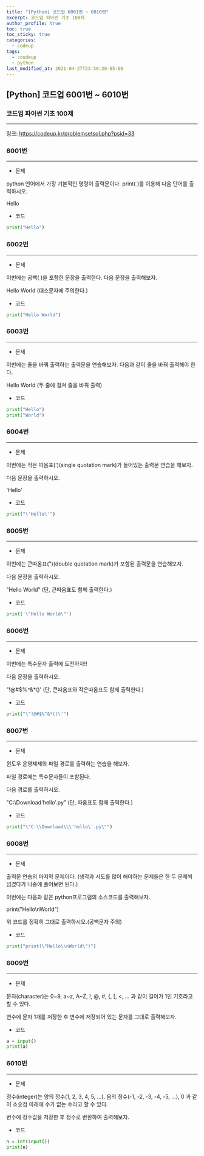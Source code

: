 ```yaml
---
title: "[Python] 코드업 6001번 ~ 6010번"
excerpt: 코드업 파이썬 기초 100제
author_profile: true
toc: true
toc_sticky: true
categories: 
  - codeup
tags:
  - coudeup
  - python
last_modified_at: 2021-04-27T23:50:30-05:00
---
```




## [Python] 코드업 6001번 ~ 6010번



### 코드업 파이썬 기초 100제

***

링크: <https://codeup.kr/problemsetsol.php?psid=33>


### 6001번

***

- 문제

python 언어에서 가장 기본적인 명령이 출력문이다.
print( )를 이용해 다음 단어를 출력하시오.

Hello

- 코드

```python
print("Hello")
```

### 6002번

***

- 문제

이번에는 공백( )을 포함한 문장을 출력한다. 
다음 문장을 출력해보자.

Hello World
(대소문자에 주의한다.)

- 코드

```python
print("Hello World")
```

### 6003번

***

- 문제

이번에는 줄을 바꿔 출력하는 출력문을 연습해보자.
다음과 같이 줄을 바꿔 출력해야 한다.

Hello
World
(두 줄에 걸쳐 줄을 바꿔 출력)

- 코드

```python
print("Hello")
print("World")
```

### 6004번

***

- 문제

이번에는 작은 따옴표(')(single quotation mark)가 들어있는 
출력문 연습을 해보자.

다음 문장을 출력하시오.

'Hello'

- 코드

```python
print("\'Hello\'")
```

### 6005번

***

- 문제

이번에는 큰따옴표(")(double quotation mark)가 포함된 출력문을 연습해보자. 

다음 문장을 출력하시오.

"Hello World"
(단, 큰따옴표도 함께 출력한다.)

- 코드

```python
print('\"Hello World\"')
```

### 6006번

***

- 문제

이번에는 특수문자 출력에 도전하자!!

다음 문장을 출력하시오.

"!@#$%^&*()'
(단, 큰따옴표와 작은따옴표도 함께 출력한다.)

- 코드

```python
print("\"!@#$%^&*()\'")
```

### 6007번

***

- 문제

윈도우 운영체제의 파일 경로를 출력하는 연습을 해보자.
 
파일 경로에는 특수문자들이 포함된다.

다음 경로를 출력하시오.

"C:\Download\'hello'.py"
(단, 따옴표도 함께 출력한다.)

- 코드

```python
print("\"C:\\Download\\\'hello\'.py\"")
```

### 6008번

***

- 문제

출력문 연습의 마지막 문제이다.
(생각과 시도를 많이 해야하는 문제들은 한 두 문제씩 넘겼다가 나중에 풀어보면 된다.)

이번에는 다음과 같은 python프로그램의 소스코드를 출력해보자.

print("Hello\nWorld")

위 코드를 정확히 그대로 출력하시오.(공백문자 주의)

- 코드

```python
print("print(\"Hello\\nWorld\")")
```

### 6009번

***

- 문제

문자(character)는 
0~9, a~z, A~Z, !, @, #, {, [, <, ... 과 같이 
길이가 1인 기호라고 할 수 있다.

변수에 문자 1개를 저장한 후
변수에 저장되어 있는 문자를 그대로 출력해보자.

- 코드

```python
a = input()
print(a)
```

### 6010번

***

- 문제

정수(integer)는
양의 정수(1, 2, 3, 4, 5, ...), 음의 정수(-1, -2, -3, -4, -5, ...), 0 과 같이
소숫점 아래에 수가 없는 수라고 할 수 있다.

변수에 정수값을 저장한 후 정수로 변환하여 출력해보자.

- 코드

```python
n = int(input())
print(n)
```

